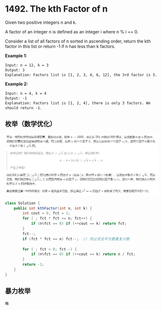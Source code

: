 # 1492. The kth Factor of n
Given two positive integers n and k.

A factor of an integer n is defined as an integer i where n % i == 0.

Consider a list of all factors of n sorted in ascending order, return the kth factor in this list or return -1 if n has less than k factors.

**Example 1:**
```
Input: n = 12, k = 3
Output: 3
Explanation: Factors list is [1, 2, 3, 4, 6, 12], the 3rd factor is 3.
```
**Example 2:**
```
Input: n = 4, k = 4
Output: -1
Explanation: Factors list is [1, 2, 4], there is only 3 factors. We should return -1.
```

## 枚举（数学优化）

![](pic/1492_1.png)

```java
class Solution {
    public int kthFactor(int n, int k) {
        int cout = 0, fct = 1;
        for ( ; fct * fct <= n; fct++) {
            if (n%fct == 0) if (++cout == k) return fct;
        }
        fct--;
        if (fct * fct == n) fct--;  // 防止完全平方数重复计数

        for ( ; fct > 0; fct--) {
            if (n%fct == 0) if (++cout == k) return n / fct;
        }
        return -1;
    }
}
```

## 暴力枚举

```
略
```